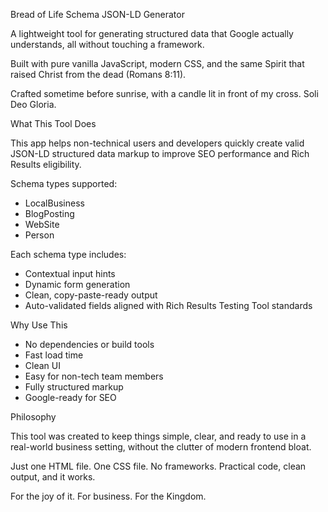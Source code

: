 Bread of Life Schema JSON-LD Generator

A lightweight tool for generating structured data that Google actually understands, all without touching a framework.

Built with pure vanilla JavaScript, modern CSS, and the same Spirit that raised Christ from the dead (Romans 8:11).

Crafted sometime before sunrise, with a candle lit in front of my cross.
Soli Deo Gloria.

What This Tool Does

This app helps non-technical users and developers quickly create valid JSON-LD structured data markup to improve SEO performance and Rich Results eligibility.

Schema types supported:
- LocalBusiness
- BlogPosting
- WebSite
- Person

Each schema type includes:
- Contextual input hints
- Dynamic form generation
- Clean, copy-paste-ready output
- Auto-validated fields aligned with Rich Results Testing Tool standards

Why Use This

- No dependencies or build tools
- Fast load time
- Clean UI
- Easy for non-tech team members
- Fully structured markup
- Google-ready for SEO

Philosophy

This tool was created to keep things simple, clear, and ready to use in a real-world business setting, without the clutter of modern frontend bloat.

Just one HTML file. One CSS file. No frameworks.
Practical code, clean output, and it works.

For the joy of it. For business. For the Kingdom.


